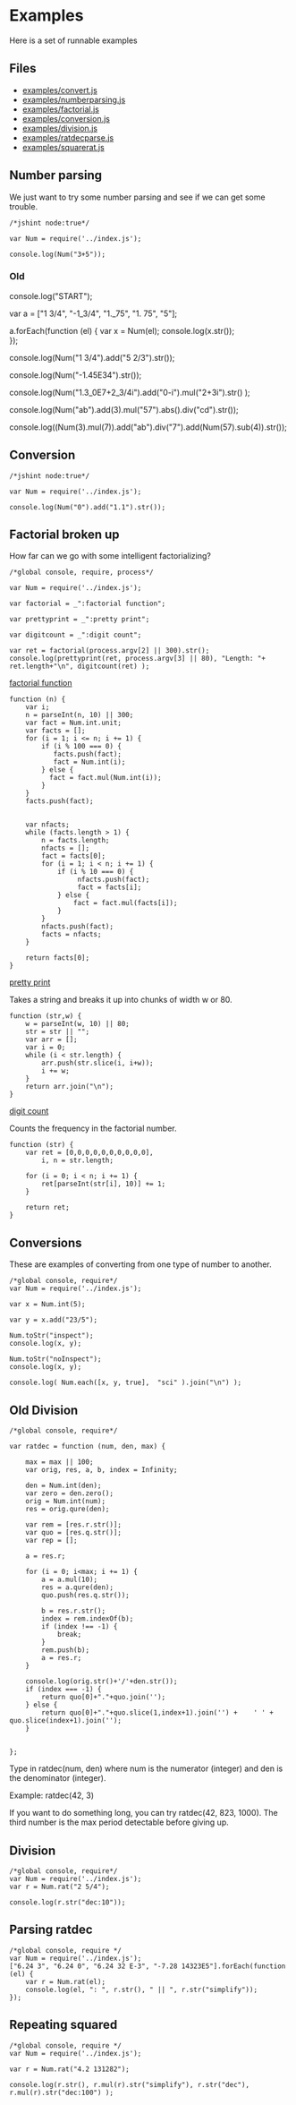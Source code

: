 # Examples

Here is a set of runnable examples


## Files

* [examples/convert.js](#conversion "save: |jshint")
* [examples/numberparsing.js](#number-parsing "save: |jshint")
* [examples/factorial.js](#factorial-broken-up "save: | jshint")
* [examples/conversion.js](#conversions "save:|jshint")
* [examples/division.js](#division "save:|jshint")
* [examples/ratdecparse.js](#parsing-ratdec "save:|jshint")
* [examples/squarerat.js](#repeating-squared "save:|jshint")

## Number parsing

We just want to try some number parsing and see if we can get some trouble.

    /*jshint node:true*/

    var Num = require('../index.js');

    console.log(Num("3+5"));


### Old

console.log("START");

var a = ["1 3/4", "-1_3/4", "1._75", "1. 75", "5"];

a.forEach(function (el) {
    var x = Num(el);
    console.log(x.str());    
});

console.log(Num("1 3/4").add("5 2/3").str());

console.log(Num("-1.45E34").str());

console.log(Num("1.3_0E7+2_3/4i").add("0-i").mul("2+3i").str() );

console.log(Num("ab").add(3).mul("57").abs().div("cd").str());

console.log((Num(3).mul(7)).add("ab").div("7").add(Num(57).sub(4)).str());


## Conversion

    /*jshint node:true*/

    var Num = require('../index.js');    

    console.log(Num("0").add("1.1").str());
    

## Factorial broken up

How far can we go with some intelligent factorializing? 

    /*global console, require, process*/

    var Num = require('../index.js');

    var factorial = _":factorial function";

    var prettyprint = _":pretty print";

    var digitcount = _":digit count";

    var ret = factorial(process.argv[2] || 300).str();
    console.log(prettyprint(ret, process.argv[3] || 80), "Length: "+ ret.length+"\n", digitcount(ret) );

[factorial function]()

    function (n) {
        var i;
        n = parseInt(n, 10) || 300;
        var fact = Num.int.unit;
        var facts = [];
        for (i = 1; i <= n; i += 1) {
            if (i % 100 === 0) {
               facts.push(fact);
               fact = Num.int(i);
            } else {
              fact = fact.mul(Num.int(i));
            }
        }
        facts.push(fact);


        var nfacts;
        while (facts.length > 1) {
            n = facts.length;
            nfacts = [];
            fact = facts[0];
            for (i = 1; i < n; i += 1) {
                if (i % 10 === 0) {
                     nfacts.push(fact);
                     fact = facts[i];
                } else {
                    fact = fact.mul(facts[i]);
                }
            }
            nfacts.push(fact);
            facts = nfacts;
        }

        return facts[0];
    }

[pretty print]() 

Takes a string and breaks it up into chunks of width w or 80.

    function (str,w) {
        w = parseInt(w, 10) || 80; 
        str = str || "";
        var arr = [];
        var i = 0;
        while (i < str.length) {
            arr.push(str.slice(i, i+w));
            i += w;
        }
        return arr.join("\n");
    }


[digit count]()

Counts the frequency in the factorial number. 

    function (str) {
        var ret = [0,0,0,0,0,0,0,0,0,0],
            i, n = str.length;

        for (i = 0; i < n; i += 1) {
            ret[parseInt(str[i], 10)] += 1;
        }

        return ret;
    }


## Conversions

These are examples of converting from one type of number to another. 

    /*global console, require*/
    var Num = require('../index.js');

    var x = Num.int(5);

    var y = x.add("23/5");

    Num.toStr("inspect");
    console.log(x, y);

    Num.toStr("noInspect");
    console.log(x, y);

    console.log( Num.each([x, y, true],  "sci" ).join("\n") );


## Old Division

    /*global console, require*/
  
    var ratdec = function (num, den, max) {
  
        max = max || 100;
        var orig, res, a, b, index = Infinity;

        den = Num.int(den);
        var zero = den.zero();
        orig = Num.int(num);
        res = orig.qure(den);

        var rem = [res.r.str()];
        var quo = [res.q.str()];
        var rep = [];

        a = res.r;

        for (i = 0; i<max; i += 1) { 
            a = a.mul(10);
            res = a.qure(den);
            quo.push(res.q.str());

            b = res.r.str();
            index = rem.indexOf(b);
            if (index !== -1) {
                break;
            }
            rem.push(b);
            a = res.r;
        }

        console.log(orig.str()+'/'+den.str());
        if (index === -1) {
            return quo[0]+"."+quo.join('');
        } else {
            return quo[0]+"."+quo.slice(1,index+1).join('') +    ' ' +  quo.slice(index+1).join('');
        }
      
        
    };

Type in ratdec(num, den) where num is the numerator (integer) and den is the denominator (integer).

Example:  ratdec(42, 3)

If you want to do something long, you can try ratdec(42, 823, 1000). The third number is the max period detectable before giving up.

## Division

    /*global console, require*/
    var Num = require('../index.js');
    var r = Num.rat("2 5/4");

    console.log(r.str("dec:10"));


## Parsing ratdec

    /*global console, require */
    var Num = require('../index.js');
    ["6.24 3", "6.24 0", "6.24 32 E-3", "-7.28 14323E5"].forEach(function (el) {
        var r = Num.rat(el);
        console.log(el, ": ", r.str(), " || ", r.str("simplify"));
    });

## Repeating squared

    /*global console, require */
    var Num = require('../index.js');

    var r = Num.rat("4.2 131282");

    console.log(r.str(), r.mul(r).str("simplify"), r.str("dec"), r.mul(r).str("dec:100") );
